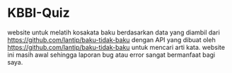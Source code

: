 # KBBI-Quiz
website untuk melatih kosakata baku berdasarkan data yang diambil dari https://github.com/lantip/baku-tidak-baku dengan API yang dibuat oleh https://github.com/lantip/baku-tidak-baku untuk mencari arti kata. website ini masih awal sehingga laporan bug atau error sangat bermanfaat bagi saya. 
